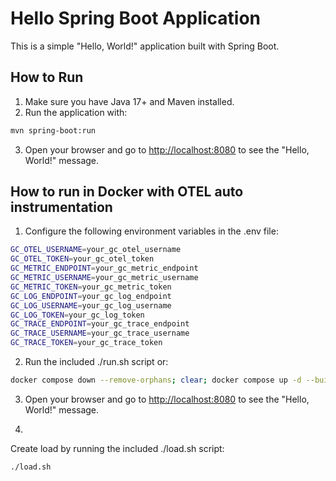 # Hello Spring Boot Application

This is a simple "Hello, World!" application built with Spring Boot.

## How to Run

1. Make sure you have Java 17+ and Maven installed.
2. Run the application with:

```bash
mvn spring-boot:run
```

3. Open your browser and go to [http://localhost:8080](http://localhost:8080) to see the "Hello, World!" message.

## How to run in Docker with OTEL auto instrumentation

1. Configure the following environment variables in the .env file:  

```bash
GC_OTEL_USERNAME=your_gc_otel_username
GC_OTEL_TOKEN=your_gc_otel_token
GC_METRIC_ENDPOINT=your_gc_metric_endpoint
GC_METRIC_USERNAME=your_gc_metric_username
GC_METRIC_TOKEN=your_gc_metric_token
GC_LOG_ENDPOINT=your_gc_log_endpoint
GC_LOG_USERNAME=your_gc_log_username
GC_LOG_TOKEN=your_gc_log_token
GC_TRACE_ENDPOINT=your_gc_trace_endpoint
GC_TRACE_USERNAME=your_gc_trace_username
GC_TRACE_TOKEN=your_gc_trace_token
```

2. Run the included ./run.sh script or:

```bash
docker compose down --remove-orphans; clear; docker compose up -d --build
```

3. Open your browser and go to [http://localhost:8080](http://localhost:8080) to see the "Hello, World!" message.

4. 
Create load by running the included ./load.sh script:

```bash
./load.sh
```
